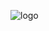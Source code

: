 ![logo](https://github.com/gaurav-1pandey/Social_Media/assets/143263423/a89af0ef-5439-4818-9248-82aa2d24d21b)
